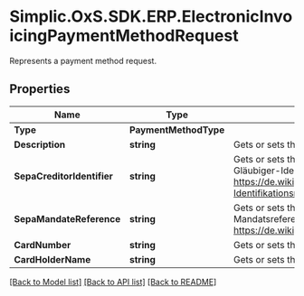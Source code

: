 # Simplic.OxS.SDK.ERP.ElectronicInvoicingPaymentMethodRequest
Represents a payment method request.

## Properties

Name | Type | Description | Notes
------------ | ------------- | ------------- | -------------
**Type** | **PaymentMethodType** |  | [optional] 
**Description** | **string** | Gets or sets the description. | [optional] 
**SepaCreditorIdentifier** | **string** | Gets or sets the SEPA creditor identifier (&#x3D; Gläubiger-Identifikationsnummer https://de.wikipedia.org/wiki/Gl%C3%A4ubiger-Identifikationsnummer). | [optional] 
**SepaMandateReference** | **string** | Gets or sets the SEPA mandate reference (&#x3D; Mandatsreferenz https://de.wikipedia.org/wiki/Mandatsreferenz). | [optional] 
**CardNumber** | **string** | Gets or sets the credit/debit card number. | [optional] 
**CardHolderName** | **string** | Gets or sets the credit/debit card card holder. | [optional] 

[[Back to Model list]](../README.md#documentation-for-models) [[Back to API list]](../README.md#documentation-for-api-endpoints) [[Back to README]](../README.md)

